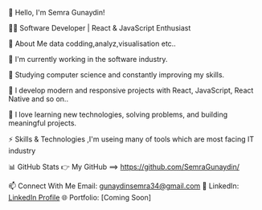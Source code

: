 👋 Hello, I'm Semra Gunaydin!

🧑‍💻 Software Developer | React & JavaScript Enthusiast

🔭 About Me data codding,analyz,visualisation etc..

🚀 I'm currently working in the software industry.

🌱 Studying computer science and constantly improving my skills.

🔮 I develop modern and responsive projects with React, JavaScript, React Native and so on..

🧩 I love learning new technologies, solving problems, and building meaningful projects.

⚡ Skills & Technologies ,I'm useing many of tools which are most facing IT industry

📊 GitHub Stats 👉 My GitHub
==> https://github.com/SemraGunaydin/

📫 Connect With Me Email: gunaydinsemra34@gmail.com
💼 LinkedIn: [LinkedIn Profile](https://www.linkedin.com/in/semra-g%C3%BCnaydin/)
🌐 Portfolio: [Coming Soon]
